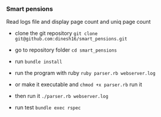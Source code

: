 ### Smart pensions 
Read logs file and display page count and uniq page count

- clone the git repository `git clone git@github.com:dinesh16/smart_pensions.git`
- go to repository folder `cd smart_pensions`
- run `bundle install`
- run the program with ruby `ruby parser.rb webserver.log`
- or make it executable and `chmod +x parser.rb` run it
- then run it `./parser.rb webserver.log`

- run test `bundle exec rspec`
